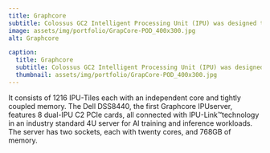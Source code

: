 ```yaml
---
title: Graphcore
subtitle: Colossus GC2 Intelligent Processing Unit (IPU) was designed to provide state-of-the-art performance for training and inference workloads.
image: assets/img/portfolio/GrapCore-POD_400x300.jpg
alt: Graphcore

caption:
  title: Graphcore
  subtitle: Colossus GC2 Intelligent Processing Unit (IPU) was designed to provide state-of-the-art performance for training and inference workloads.
  thumbnail: assets/img/portfolio/GrapCore-POD_400x300.jpg
---
```

<!--Use this area to describe your project. **Markdown** supported. This entry (project1.md) uses links for the image sources. All other projects in the portfolio use local images. Both work just fine! Lorem ipsum dolor sit amet, consectetur adipisicing elit. 

{:.list-inline}
- Date: January 2017
- Client: Threads
- Category: Illustration-->
It consists of 1216 IPU-Tiles each with an independent core and tightly coupled memory. The Dell DSS8440, the first Graphcore IPUserver, features 8 dual-IPU C2 PCIe cards, all connected with IPU-Link™technology in an industry standard 4U server for AI training and inference workloads. The server has two sockets, each with twenty cores, and 768GB of memory.


